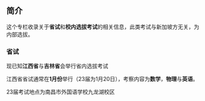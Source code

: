## 简介

这个专栏收录关于<b>省试</b>和<b>校内选拔考试</b>的相关信息，此类考试与新加坡方无关，为内部选拔。

### 省试

现已知<b>江西省</b>与<b>吉林省</b>会举行省内选拔考试

江西省省试通常在<b>1月份</b>举行（23届为1月20日），考察内容为<b>数学</b>，<b>物理</b>与<b>英语</b>。

23届考试地点为南昌市外国语学校九龙湖校区


